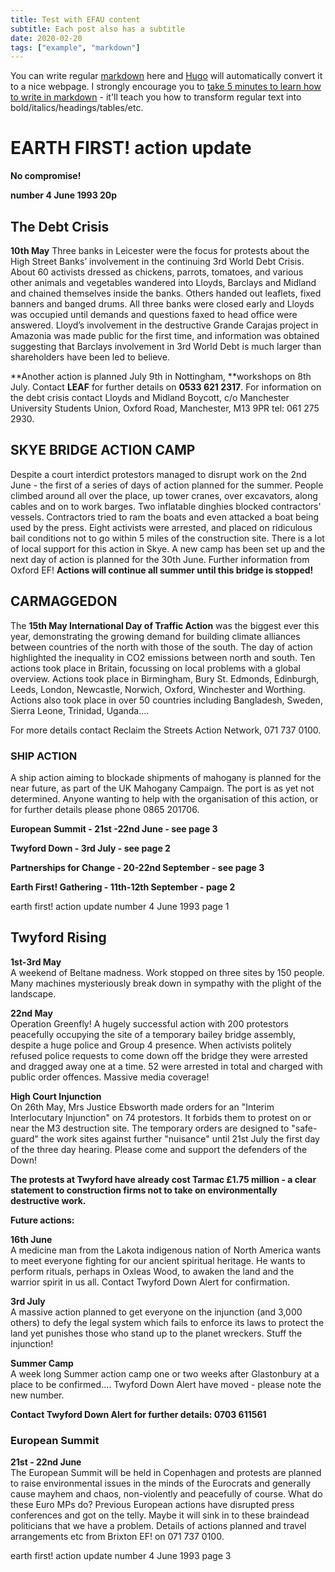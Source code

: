 ```yaml
---
title: Test with EFAU content
subtitle: Each post also has a subtitle
date: 2020-02-20
tags: ["example", "markdown"]
---
```


You can write regular [markdown](http://markdowntutorial.com/) here and [Hugo](https://gohugo.io) will automatically convert it to a nice webpage.  I strongly encourage you to [take 5 minutes to learn how to write in markdown](http://markdowntutorial.com/) - it'll teach you how to transform regular text into bold/italics/headings/tables/etc.

# EARTH FIRST! action update

**No compromise!**

**number 4 June 1993 20p**



## The Debt Crisis

**10th May** Three banks in Leicester were the focus for protests about the High Street Banks’ involvement in the continuing 3rd World Debt Crisis. About 60 activists dressed as chickens, parrots, tomatoes, and various other animals and vegetables wandered into Lloyds, Barclays and Midland and chained themselves inside the banks. Others handed out leaflets, fixed banners and banged drums. All three banks were closed early and Lloyds was occupied until demands and questions faxed to head office were answered. Lloyd’s involvement in the destructive Grande Carajas project in Amazonia was made public for the first time, and information was obtained suggesting that Barclays involvement in 3rd World Debt is much larger than shareholders have been led to believe.

**Another action is planned July 9th in Nottingham, **workshops on 8th July. Contact **LEAF** for further details on **0533 621 2317**. For information on the debt crisis contact Lloyds and Midland Boycott, c/o Manchester University Students Union, Oxford Road, Manchester, M13 9PR tel: 061 275 2930.


## SKYE BRIDGE ACTION CAMP

Despite a court interdict protestors managed to disrupt work on the 2nd June - the first of a series of days of action planned for the summer. People climbed around all over the place, up tower cranes, over excavators, along cables and on to work barges. Two inflatable dinghies blocked contractors' vessels. Contractors tried to ram the boats and even attacked a boat being used by the press. Eight activists were arrested, and placed on ridiculous bail conditions not to go within 5 miles of the construction site. There is a lot of local support for this action in Skye. A new camp has been set up and the next day of action is planned for the 30th June. Further information from Oxford EF! **Actions will continue all summer until this bridge is stopped!**



## CARMAGGEDON

The **15th May International Day of Traffic Action** was the biggest ever this year, demonstrating the growing demand for building climate alliances between countries of the north with those of the south. The day of action highlighted the inequality in CO2 emissions between north and south. Ten actions took place in Britain, focussing on local problems with a global overview. Actions took place in Birmingham, Bury St. Edmonds, Edinburgh, Leeds, London, Newcastle, Norwich, Oxford, Winchester and Worthing. Actions also took place in over 50 countries including Bangladesh, Sweden, Sierra Leone, Trinidad, Uganda.... 

For more details contact Reclaim the Streets Action Network, 071 737 0100.



### SHIP ACTION

A ship action aiming to blockade shipments of mahogany is planned for the near future, as part of the UK Mahogany Campaign. The port is as yet not determined. Anyone wanting to help with the organisation of this action, or for further details please phone 0865 201706.



**European Summit - 21st -22nd June - see page 3**

**Twyford Down - 3rd July - see page 2**

**Partnerships for Change - 20-22nd September - see page 3**

**Earth First! Gathering - 11th-12th September - page 2**



earth first! action update number 4 June 1993 page 1



## Twyford Rising

**1st-3rd May**  
A weekend of Beltane madness. Work stopped on three sites by 150 people. Many machines mysteriously break down in sympathy with the plight of the landscape.

**22nd May**  
Operation Greenfly! A hugely successful action with 200 protestors peacefully occupying the site of a temporary bailey bridge assembly, despite a huge police and Group 4 presence. When activists politely refused police requests to come down off the bridge they were arrested and dragged away one at a time. 52 were arrested in total and charged with public order offences. Massive media coverage! 

**High Court Injunction**  
On 26th May, Mrs Justice Ebsworth made orders for an "Interim Interlocutary Injunction" on 74 protestors. It forbids them to protest on or near the M3 destruction site. The temporary orders are designed to "safe-guard" the work sites against further "nuisance" until 21st July the first day of the three day hearing. Please come and support the defenders of the Down!

**The protests at Twyford have already cost Tarmac £1.75 million - a clear statement to construction firms not to take on environmentally destructive work.**

**Future actions:**

**16th June**  
A medicine man from the Lakota indigenous nation of North America wants to meet everyone fighting for our ancient spiritual heritage. He wants to perform rituals, perhaps in Oxleas Wood, to awaken the land and the warrior spirit in us all. Contact Twyford Down Alert for confirmation.

**3rd July**  
A massive action planned to get everyone on the injunction (and 3,000 others) to defy the legal system which fails to enforce its laws to protect the land yet punishes those who stand up to the planet wreckers. Stuff the injunction!

**Summer Camp**  
A week long Summer action camp one or two weeks after Glastonbury at a place to be confirmed.... Twyford Down Alert have moved - please note the new number.

**Contact Twyford Down Alert for further details: 0703 611561**



### European Summit

**21st - 22nd June**  
The European Summit will be held in Copenhagen and protests are planned to raise environmental issues in the minds of the Eurocrats and generally cause mayhem and chaos, non-violently and peacefully of course. What do these Euro MPs do? Previous European actions have disrupted press conferences and got on the telly. Maybe it will sink in to these braindead politicians that we have a problem. Details of actions planned and travel arrangements etc from Brixton EF! on 071 737 0100.

</div>

earth first! action update number 4 June 1993 page 3
